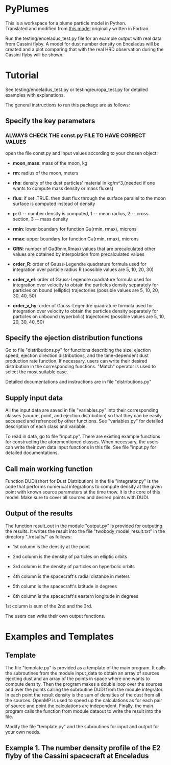 # PyPlumes
This is a workspace for a plume particle model in Python. <br />
Translated and modified from [this model](https://github.com/Veyza/dudi) originally written in Fortran. 

Run the testing/enceladus_test.py file for an example output with real data from Cassini flyby. A model for dust number density on Enceladus will be created and a plot comparing that with the real HRD observation during the Cassini flyby will be shown. 

# Tutorial 

See testing/enceladus_test.py or testing/europa_test.py for detailed examples with explanations.

The general instructions to run this package are as follows:

## Specify the key parameters 
### ALWAYS CHECK THE const.py FILE TO HAVE CORRECT VALUES 

open the file const.py and input values according to your chosen object:

- **moon_mass**: mass of the moon, kg

- **rm**: radius of the moon, meters


- **rho**: density of the dust particles' material 
                             in kg/m^3,(needed if one wants to compute
                             mass density or mass fluxes)

- **flux**: if set .TRUE. then dust flux through the
                             surface parallel to the moon surface is computed
                             instead of density

- **p**: 0 -- number density is computed, 1 -- mean
                             radius, 2 -- cross section, 3 -- mass density

- **rmin**: lower boundary for function Gu(rmin, rmax),
                             microns

- **rmax**: upper boundary for function Gu(rmin, rmax),
                             microns

- **GRN**: number of Gu(Rmin,Rmax) values that are
                             precalculated other values are obtained
                             by interpolation from precalculated values

- **order_R**: order of Gauss-Legendre quadrature formula
                             used for integration over particle radius R
                             (possible values are 5, 10, 20, 30)

- **order_v_el**: order of Gauss-Legendre quadrature formula
                             used for integration over velocity to obtain
                             the particles density separately for particles
                             on bound (elliptic) trajectories
                             (possible values are 5, 10, 20, 30, 40, 50)
                        
- **order_v_hy**: order of Gauss-Legendre quadrature formula
                             used for integration over velocity to obtain
                             the particles density separately for particles
                             on unbound (hyperbolic) trajectories
                             (possible values are 5, 10, 20, 30, 40, 50)       


##  Specify the ejection distribution functions
Go to file "distributions.py" for functions describing the size, ejection speed,  ejection direction distributions, and the time-dependent dust production rate function. If necessary, users can write their desired distribution in the corresponding functions. "Match" operator is used to select the most suitable case.

Detailed documentations and instructions are in file "distributions.py"

##  Supply input data
All the input data are saved in file "variables.py" into their corresponding classes (source, point, and ejection distribution) so that they can be easily accessed and refrenced by other functions. 
See "variables.py" for detailed description of each class and variable.

To read in data, go to file "input.py". There are existing example functions for constructing the aforementioned classes. When necessary, the users can write their own data input functions in this file. See file "input.py for detailed documentations. 

## Call main working function
Function DUDI(short for Dust Distribution) in the file "integrator.py" is the code that performs numerical integrations to compute density at the given point with known source parameters at the time tnow. It is the core of this model. 
Make sure to cover all sources and desired points with DUDI.

## Output of the results
The function result_out in the module "output.py" is provided for outputing the results. It writes the result into the file "twobody_model_result.txt" in the directory "./results/" as follows:

- 1st column is the density at the point

- 2nd column is the density of particles on elliptic orbits

- 3rd column is the density of particles on hyperbolic orbits
	
- 4th column is the spacecraft's radial distance in meters

- 5th column is the spacecraft's latitude in degrees

- 6th column is the spacecraft's eastern longitude in degrees

1st column is sum of the 2nd and the 3rd.

The users can write their own output functions. 



# Examples and Templates

## Template
The file "template.py" is provided as a template of the main program. It calls the subroutines from the module input_data to obtain an array of sources ejecting dust and an array of the points in space where one wants to compute density. Then the program makes a double loop over the sources and over the points calling the subroutine DUDI from the module integrator. In each point the result density is the sum of densities of the dust from all the sources. OpenMP is used to speed up the calculations as for each pair of source and point the calculations are independent. Finally, the main program calls the function from module dataout to write the result into the file.

Modify the file "template.py" and the subroutines for input and output for your own needs.

## Example 1. The number density profile of the E2 flyby of the Cassini spacecraft at Enceladus

